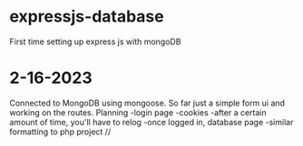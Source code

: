 # expressjs-database
First time setting up express js with mongoDB

# 2-16-2023
Connected to MongoDB using mongoose.
So far just a simple form ui and working on the routes. 
Planning
  -login page
  -cookies
    -after a certain amount of time, you'll have to relog
  -once logged in, database page
  -similar formatting to php project
 //
